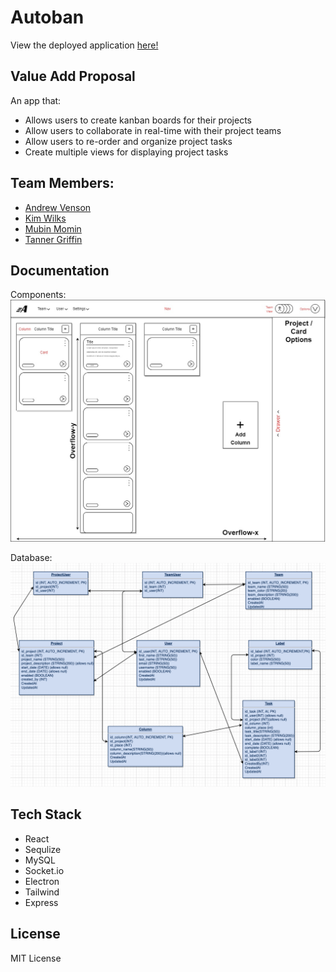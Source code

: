 # Autoban

View the deployed application <a href= "https://autobanprod.herokuapp.com/"> here!</a>

## Value Add Proposal

An app that:

- Allows users to create kanban boards for their projects
- Allow users to collaborate in real-time with their project teams
- Allow users to re-order and organize project tasks
- Create multiple views for displaying project tasks

## Team Members:

- <a href="https://github.com/andrewvenson">Andrew Venson</a>
- <a href="https://github.com/kwilks3">Kim Wilks</a>
- <a href="https://github.com/mmomin11">Mubin Momin</a>
- <a href="https://github.com/tan-x">Tanner Griffin</a>

## Documentation

Components:
![image info](./documentation/autoban-compLayout.jpg)

Database:
![image info](./documentation/schema.png)

## Tech Stack

- React
- Sequlize
- MySQL
- Socket.io
- Electron
- Tailwind
- Express

## License

MIT License
